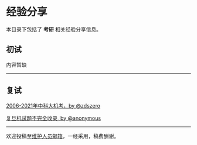 # 经验分享

本目录下包括了 **考研** 相关经验分享信息。

## 初试

内容暂缺

---

## 复试

[2006-2021年中科大机考，by @zdszero](https://zdszero.github.io/posts/)

[复旦机试题不完全收录, by @anonymous](/experiences/master_exam/me_0.md)

---

欢迎投稿至[维护人员邮箱](mailto:emanual20@foxmail.com)，一经采用，稿费酬谢。